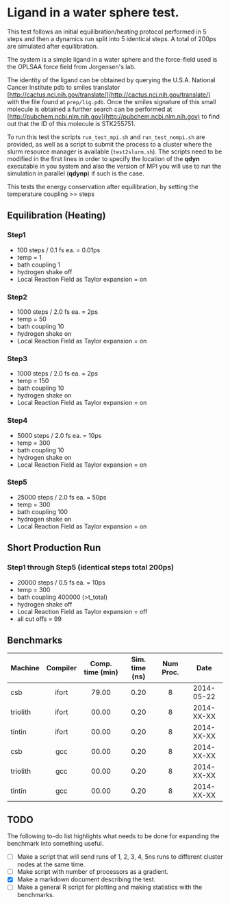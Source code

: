 Ligand in a water sphere test.
================================================================================

This test follows an initial equilibration/heating protocol performed 
in 5 steps and then a dynamics run split into 5 identical steps. A total of
200ps are simulated after equilibration.

The system is a simple ligand in a water sphere and the
force-field used is the OPLSAA force field from Jorgensen's lab.

The  identity  of   the  ligand  can  be  obtained   by  querying  the
U.S.A.   National   Cancer   Institute  pdb   to   smiles   translator
[http://cactus.nci.nih.gov/translate/](http://cactus.nci.nih.gov/translate/)
with the  file found at  `prep/lig.pdb`. Once the smiles  signature of
this small molecule  is obtained a further search can  be performed at
[http://pubchem.ncbi.nlm.nih.gov](http://pubchem.ncbi.nlm.nih.gov) to find out that
the ID of this molecule is STK255751.

To run this test the scripts `run_test_mpi.sh` and `run_test_nompi.sh` are
provided, as well as a script to submit the process to a cluster where the
slurm resource manager is available (`test2slurm.sh`). The scripts need to be
modified in the first lines in order to specify the location of the **qdyn**
executable in you system and also the version of MPI you will use to run the
simulation in parallel (**qdynp**) if such is the case.

This tests the energy conservation after equilibration, by setting the temperature coupling >= steps

Equilibration (Heating)
--------------------------------------------------------------------------------

### Step1
 - 100 steps / 0.1 fs ea. = 0.01ps
 - temp = 1
 - bath coupling 1
 - hydrogen shake off
 - Local Reaction Field as Taylor expansion = on


### Step2
 - 1000 steps / 2.0 fs ea. = 2ps
 - temp = 50
 - bath coupling 10
 - hydrogen shake on
 - Local Reaction Field as Taylor expansion = on


### Step3
 - 1000 steps / 2.0 fs ea. = 2ps
 - temp = 150
 - bath coupling 10
 - hydrogen shake on
 - Local Reaction Field as Taylor expansion = on


### Step4
 - 5000 steps / 2.0 fs ea. = 10ps
 - temp = 300
 - bath coupling 10
 - hydrogen shake on
 - Local Reaction Field as Taylor expansion = on


### Step5
 - 25000 steps / 2.0 fs ea. = 50ps
 - temp = 300
 - bath coupling 100
 - hydrogen shake on
 - Local Reaction Field as Taylor expansion = on



Short Production Run
--------------------------------------------------------------------------------

### Step1 through Step5 (identical steps total 200ps)
 - 20000 steps / 0.5 fs ea. = 10ps
 - temp = 300
 - bath coupling 400000 (>t_total)
 - hydrogen shake off
 - Local Reaction Field as Taylor expansion = off
 - all cut offs = 99


Benchmarks
--------------------------------------------------------------------------------


|  Machine     | Compiler    | Comp. time (min) | Sim. time (ns) | Num Proc. |    Date    |
|:-------------|:-----------:|:----------------:|:--------------:|:---------:|:----------:|
| csb          | ifort       | 79.00            |      0.20      |   8       | 2014-05-22 |
| triolith     | ifort       | 00.00            |      0.20      |   8       | 2014-XX-XX |
| tintin       | ifort       | 00.00            |      0.20      |   8       | 2014-XX-XX |
| csb          | gcc         | 00.00            |      0.20      |   8       | 2014-XX-XX |
| triolith     | gcc         | 00.00            |      0.20      |   8       | 2014-XX-XX |
| tintin       | gcc         | 00.00            |      0.20      |   8       | 2014-XX-XX |


TODO
--------------------------------------------------------------------------------

The following to-do list highlights what needs to be done for expanding the benchmark into
something useful.

- [ ] Make a script that will send runs of 1, 2, 3, 4, 5ns runs to different cluster nodes
      at the same time.
- [ ] Make script with number of processors as a gradient.
- [x] Make a markdown document describing the test.
- [ ] Make a general R script for plotting and making statistics with the benchmarks.
